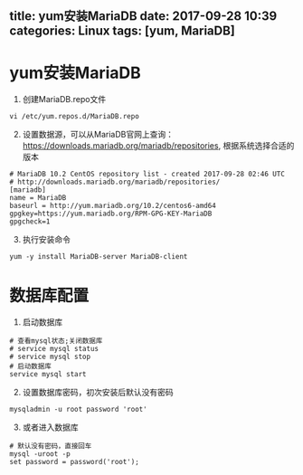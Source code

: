 title: yum安装MariaDB
date: 2017-09-28 10:39
categories: Linux
tags: [yum, MariaDB]
---

# yum安装MariaDB
1. 创建MariaDB.repo文件
```
vi /etc/yum.repos.d/MariaDB.repo
```
2. 设置数据源，可以从MariaDB官网上查询：https://downloads.mariadb.org/mariadb/repositories, 根据系统选择合适的版本
```
# MariaDB 10.2 CentOS repository list - created 2017-09-28 02:46 UTC
# http://downloads.mariadb.org/mariadb/repositories/
[mariadb]
name = MariaDB
baseurl = http://yum.mariadb.org/10.2/centos6-amd64
gpgkey=https://yum.mariadb.org/RPM-GPG-KEY-MariaDB
gpgcheck=1
```
3. 执行安装命令
```
yum -y install MariaDB-server MariaDB-client
```

# 数据库配置
1. 启动数据库
```
# 查看mysql状态;关闭数据库  
# service mysql status  
# service mysql stop  
# 启动数据库  
service mysql start
```
2. 设置数据库密码，初次安装后默认没有密码
```
mysqladmin -u root password 'root'
```
3. 或者进入数据库
```
# 默认没有密码，直接回车
mysql -uroot -p
set password = password('root');
```